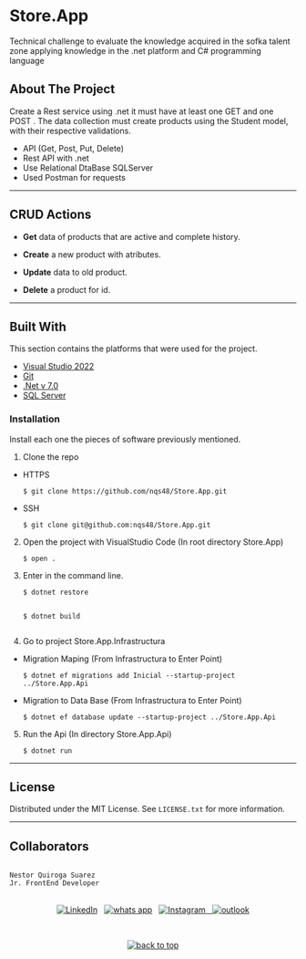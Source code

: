 # Store.App
Technical challenge to evaluate the knowledge acquired in the sofka talent zone applying knowledge in the .net platform and C# programming language


<!-- ABOUT THE PROJECT -->
## About The Project


Create a Rest service using .net it must have at least one GET and one POST . The data collection must create products using the Student model, with their respective validations.

- API (Get, Post, Put, Delete)
- Rest API with .net 
- Use Relational DtaBase SQLServer
- Used Postman for requests


---

## CRUD Actions


- **Get** data of products that are active and complete history.

- **Create** a new product with atributes. 

- **Update** data to old product.

- **Delete** a product for id.


---



## Built With

This section contains the platforms that were used for the project.

* [Visual Studio 2022]()
* [Git](https://git-scm.com/)
* [.Net v 7.0]()
* [SQL Server]()


### Installation

Install each one the pieces of software previously mentioned.


1. Clone the repo

- HTTPS
   ```
   $ git clone https://github.com/nqs48/Store.App.git
   ```


- SSH
   ```
   $ git clone git@github.com:nqs48/Store.App.git
   ```


2. Open the project with VisualStudio Code (In root directory Store.App)

   ```
   $ open .
   ```
   
   
3. Enter in the command line.

   ``` 
   $ dotnet restore 
     
   ```
   
   ``` 
   $ dotnet build 
     
   ```
   
4. Go to project Store.App.Infrastructura

  - Migration Maping (From Infrastructura to Enter Point)
  
     ```
     $ dotnet ef migrations add Inicial --startup-project ../Store.App.Api

     ```
   
  - Migration to Data Base (From Infrastructura to Enter Point)
   
     ```
     $ dotnet ef database update --startup-project ../Store.App.Api

     ```

   
5. Run the Api (In directory Store.App.Api)

   ```
   $ dotnet run
   
   ``` 
  

---

<!-- LICENSE -->
## License

Distributed under the MIT License. See `LICENSE.txt` for more information.

---

<!-- CONTACT -->
## Collaborators
```

Nestor Quiroga Suarez
Jr. FrontEnd Developer

```
<p align="center">
<br>
<a href="https://www.linkedin.com/in/nqs48/"><img src="https://img.shields.io/badge/linkedin-%230077B5.svg?&style=for-the-badge&logo=linkedin&logoColor=white" alt="LinkedIn" /></a>&nbsp;&nbsp;
<a href="https://api.whatsapp.com/send/?phone=573102095353&text=Hola+Nestea%2C+vi+tu+perfil+de+github+y+me+encanto+el+trabajo+que+haces%21%21&type=phone_number&app_absent=0"><img src="https://img.shields.io/badge/what's app-2d572c?style=for-the-badge&logo=whatsapp" alt="whats app" /></a>&nbsp;&nbsp;
<a href="https://www.instagram.com/nqs48/"><img src="https://img.shields.io/badge/instagram-white?style=for-the-badge&logo=instagram" alt="Instagram"/>&nbsp;&nbsp;
<a href="mailto:nqs48@hotmail.com"><img src="https://img.shields.io/badge/outlook-blue?&style=for-the-badge&logo=microsoft-outlook&logoColor=white" alt="outlook"/></a>
</a>
</p>
<br>
<p align='center'>
  <a href="#top"><img src="https://img.shields.io/badge/Back to Top-black?" alt="back to top"/></a>
</p>

